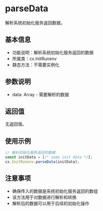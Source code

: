 # parseData

解析系统初始化服务返回数据。

## 基本信息

- 功能说明：解析系统初始化服务返回的数据
- 所属类：cx.InitRunenv
- 静态方法：不需要实例化

## 参数说明

- data: Array - 需要解析的数据

## 返回值

无返回值。

## 使用示例

```javascript
// 解析初始化服务返回的数据
const initData = [/* some init data */];
cx.InitRunenv.parseData(initData);
```

## 注意事项

- 确保传入的数据是系统初始化服务返回的数组
- 该方法用于对数据进行解析和转换
- 解析后的数据可以用于后续的初始化操作 
